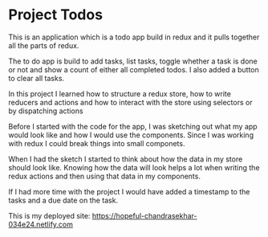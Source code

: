 # Project Todos

This is an application which is a todo app build in redux and it pulls together all the parts of redux.

The to do app is build to add tasks, list tasks, toggle whether a task is done or not and show a count of either all completed todos. I also added a button to clear all tasks.

In this project I learned how to structure a redux store, how to write reducers and actions and how to interact with the store using selectors or by dispatching actions

Before I started with the code for the app, I was sketching out what my app would look like and how I would use the components. Since I was working with redux I could break things into small componets.

When I had the sketch I started to think about how the data in my store should look like. Knowing how the data will look helps a lot when writing the redux actions and then using that data in my components.

If I had more time with the project I would have added a timestamp to the tasks and a due date on the task.

This is my deployed site: https://hopeful-chandrasekhar-034e24.netlify.com

